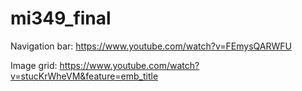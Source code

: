 # mi349_final

Navigation bar: https://www.youtube.com/watch?v=FEmysQARWFU

Image grid: https://www.youtube.com/watch?v=stucKrWheVM&feature=emb_title 